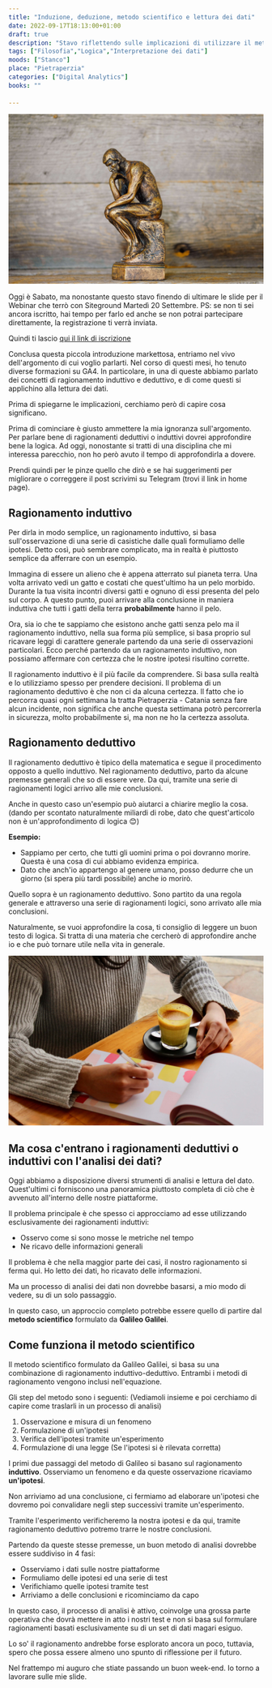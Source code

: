 ```yaml
---
title: "Induzione, deduzione, metodo scientifico e lettura dei dati"
date: 2022-09-17T18:13:00+01:00
draft: true
description: "Stavo riflettendo sulle implicazioni di utilizzare il metodo induttivo o deduttivo per la lettura dei dati"
tags: ["Filosofia","Logica","Interpretazione dei dati"]
moods: ["Stanco"]
place: "Pietraperzia"
categories: ["Digital Analytics"]
books: ""

---
```

![Statua che pensa](statua-che-pensa.jpeg)

Oggi è Sabato, ma nonostante questo stavo finendo di ultimare le slide per il Webinar che terrò con Siteground Martedì 20 Settembre. PS: se non ti sei ancora iscritto, hai tempo per farlo ed anche se non potrai partecipare direttamente, la registrazione ti verrà inviata. 

Quindi ti lascio [qui il link di iscrizione](https://www.crowdcast.io/e/scopri-google-analytics-4)

Conclusa questa piccola introduzione markettosa, entriamo nel vivo dell'argomento di cui voglio parlarti. Nel corso di questi mesi, ho tenuto diverse formazioni su GA4. In particolare, in una di queste abbiamo parlato dei concetti di ragionamento induttivo e deduttivo, e di come questi si applichino alla lettura dei dati. 

Prima di spiegarne le implicazioni, cerchiamo però di capire cosa significano. 

Prima di cominciare è giusto ammettere la mia ignoranza sull'argomento. Per parlare bene di ragionamenti deduttivi o induttivi dovrei approfondire bene la logica. Ad oggi, nonostante si tratti di una disciplina che mi interessa parecchio, non ho però avuto il tempo di approfondirla a dovere. 

Prendi quindi per le pinze quello che dirò e se hai suggerimenti per migliorare o correggere il post scrivimi su Telegram (trovi il link in home page).

## Ragionamento induttivo
Per dirla in modo semplice, un ragionamento induttivo, si basa sull'osservazione di una serie di casistiche dalle quali formuliamo delle ipotesi. Detto così, può sembrare complicato, ma in realtà è piuttosto semplice da afferrare con un esempio. 

Immagina di essere un alieno che è appena atterrato sul pianeta terra. Una volta arrivato vedi un gatto e costati che quest'ultimo ha un pelo morbido. Durante la tua visita incontri diversi gatti e ognuno di essi presenta del pelo sul corpo. A questo punto, puoi arrivare alla conclusione in maniera induttiva che tutti i gatti della terra **probabilmente** hanno il pelo.

Ora, sia io che te sappiamo che esistono anche gatti senza pelo ma il ragionamento induttivo, nella sua forma più semplice, si basa proprio sul ricavare leggi di carattere generale partendo da una serie di osservazioni particolari. Ecco perché partendo da un ragionamento induttivo, non possiamo affermare con certezza che le nostre ipotesi risultino corrette. 

Il ragionamento induttivo è il più facile da comprendere. Si basa sulla realtà e lo utilizziamo spesso per prendere decisioni. Il problema di un ragionamento deduttivo è che non ci da alcuna certezza. Il fatto che io percorra quasi ogni settimana la tratta Pietraperzia - Catania senza fare alcun incidente, non significa che anche questa settimana potrò percorrerla in sicurezza, molto probabilmente si, ma non ne ho la certezza assoluta.

## Ragionamento deduttivo
Il ragionamento deduttivo è tipico della matematica e segue il procedimento opposto a quello induttivo. Nel ragionamento deduttivo, parto da alcune premesse generali che so di essere vere. Da qui, tramite una serie di ragionamenti logici arrivo alle mie conclusioni. 

Anche in questo caso un'esempio può aiutarci a chiarire meglio la cosa. (dando per scontato naturalmente miliardi di robe, dato che quest'articolo non è un'approfondimento di logica 😊)

**Esempio:** 

- Sappiamo per certo, che tutti gli uomini prima o poi dovranno morire. Questa è una cosa di cui abbiamo evidenza empirica. 
- Dato che anch'io appartengo al genere umano, posso dedurre che un giorno (si spera più tardi possibile) anche io morirò. 

Quello sopra è un ragionamento deduttivo. Sono partito da una regola generale e attraverso una serie di ragionamenti logici, sono arrivato alle mia conclusioni. 

Naturalmente, se vuoi approfondire la cosa, ti consiglio di leggere un buon testo di logica. Si tratta di una materia che cercherò di approfondire anche io e che può tornare utile nella vita in generale.


![Donna che scrive sulla scrivania](ragionamento.jpeg)

## Ma cosa c'entrano i ragionamenti deduttivi o induttivi con l'analisi dei dati? 

Oggi abbiamo a disposizione diversi strumenti di analisi e lettura del dato. Quest'ultimi ci forniscono una panoramica piuttosto completa di ciò che è avvenuto all'interno delle nostre piattaforme.

Il problema principale è che spesso ci approcciamo ad esse utilizzando esclusivamente dei ragionamenti induttivi: 
  
  - Osservo come si sono mosse le metriche nel tempo
  - Ne ricavo delle informazioni generali

Il problema è che nella maggior parte dei casi, il nostro ragionamento si ferma qui. Ho letto dei dati, ho ricavato delle informazioni. 

Ma un processo di analisi dei dati non dovrebbe basarsi, a mio modo di vedere, su di un solo passaggio. 

In questo caso, un approccio completo potrebbe essere quello di partire dal **metodo scientifico** formulato da **Galileo Galilei**. 

## Come funziona il metodo scientifico

Il metodo scientifico formulato da Galileo Galilei, si basa su una combinazione di ragionamento induttivo-deduttivo. Entrambi i metodi di ragionamento vengono inclusi nell'equazione. 

Gli step del metodo sono i seguenti: (Vediamoli insieme e poi cerchiamo di capire come traslarli in un processo di analisi)

1. Osservazione e misura di un fenomeno
2. Formulazione di un'ipotesi
3. Verifica dell'ipotesi tramite un'esperimento
4. Formulazione di una legge (Se l'ipotesi si è rilevata corretta)

I primi due passaggi del metodo di Galileo si basano sul ragionamento **induttivo**. Osserviamo un fenomeno e da queste osservazione ricaviamo **un'ipotesi**. 

Non arriviamo ad una conclusione, ci fermiamo ad elaborare un'ipotesi che dovremo poi convalidare negli step successivi tramite un'esperimento. 

Tramite l'esperimento verificheremo la nostra ipotesi e da qui, tramite ragionamento deduttivo potremo trarre le nostre conclusioni. 

Partendo da queste stesse premesse, un buon metodo di analisi dovrebbe essere suddiviso in 4 fasi: 

- Osserviamo i dati sulle nostre piattaforme
- Formuliamo delle ipotesi ed una serie di test
- Verifichiamo quelle ipotesi tramite test
- Arriviamo a delle conclusioni e ricominciamo da capo

In questo caso, il processo di analisi è attivo, coinvolge una grossa parte operativa che dovrà mettere in atto i nostri test e non si basa sul formulare ragionamenti basati esclusivamente su di un set di dati magari esiguo. 

Lo so' il ragionamento andrebbe forse esplorato ancora un poco, tuttavia, spero che possa essere almeno uno spunto di riflessione per il futuro. 

Nel frattempo mi auguro che stiate passando un buon week-end. Io torno a lavorare sulle mie slide. 